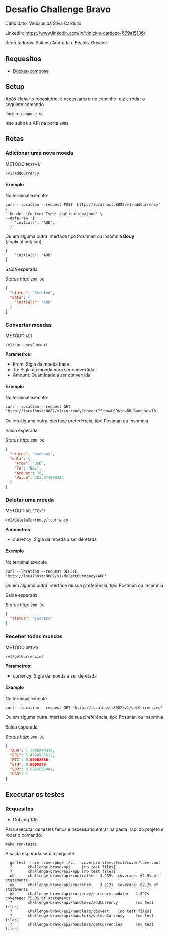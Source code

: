 # Desafio Challenge Bravo

Candidato: Vinicius da Silva Cardozo

LinkedIn: https://www.linkedin.com/in/vinicius-cardozo-669a15136/

Recrutadoras: Paloma Andrade e Beatriz Cristine

## Requesitos

* [Docker-compose](https://docs.docker.com/compose/install/)

## Setup

Após clonar o repositório, é necessário ir no caminho raiz e rodar o seguinte comando 

    docker-compose up

Isso subirá a API na porta `8082`

## Rotas

### Adicionar uma nova moeda

METÓDO `POST`v1/

    /v1/addCurrency
    
#### Exemplo

No terminal execute

    curl --location --request POST 'http://localhost:8082/v1/addCurrency' \
    --header 'Content-Type: application/json' \
    --data-raw '{
        "initials": "AUD", 
      }'

Ou em alguma outra interface tipo Postman ou Insomnia
**Body** (application/json):

    {
	    "initials": "AUD"
    }

Saída esperada

_Status http_: `200 OK`
```json
{
  "status": "Created",
  "data": {
    "initials": "AUD"
  }
}
```

### Converter moedas

METÓDO `GET`

    /v1/currencyConvert

**Parametros**: 

* From: Sigla da moeda base
* To: Sigla da moeda para ser convertida
* Amount: Quantidade a ser convertida   

#### Exemplo

No terminal execute

    curl --location --request GET 'http://localhost:8082/v1/currencyConvert?from=USD&to=BRL&amount=70'

Ou em alguma outra interface preferência, tipo Postman ou Insomnia

Saída esperada

_Status http_: `200 OK`
```json
{
  "status": "success",
  "data": {
    "From": "USD",
    "To": "BRL",
    "Amount": 70,
    "Value": 383.074899284
  }
}
```

### Deletar uma moeda

METÓDO `DELETE`v1/

    /v1/deleteCurrency/:currency

**Parametros**: 

* currency: Sigla da moeda a ser deletada
    
#### Exemplo

No terminal execute

    curl --location --request DELETE 'http://localhost:8082/v1/deleteCurrency/AUD' 

Ou em alguma outra interface de sua preferência, tipo Postman ou Insomnia

Saída esperada

_Status http_: `200 OK`
```json
{
  "status": "success"
}
```

### Receber todas moedas

METÓDO `GET`v1/

    /v1/getCurrencies

**Parametros**: 

* currency: Sigla da moeda a ser deletada
    
#### Exemplo

No terminal execute

    curl --location --request GET 'http://localhost:8082/v1/getCurrencies' 

Ou em alguma outra interface de sua preferência, tipo Postman ou Insomnia

Saída esperada

_Status http_: `200 OK`
```json
{
  "AUD": 1.2976239415,
  "BRL": 5.4724985612,
  "BTC": 0.00002886,
  "ETH": 0.0009379,
  "EUR": 0.8221655841,
  "USD": 1
}
```

## Executar os testes
### Requesitos

* GoLang 1:15

Para executar os testes feitos é necessario entrar na pasta ./api do projeto e rodar o comando:

  `make run-tests` 

A saída esperada será a seguinte: 

    
      go test -race -coverpkg= ./... -coverprofile=./test/cover/cover.out
      ?       challenge-bravo/api     [no test files]
      ?       challenge-bravo/api/app [no test files]
      ok      challenge-bravo/api/controller  3.239s  coverage: 62.5% of statements
      ok      challenge-bravo/api/currency    3.212s  coverage: 62.2% of statements
      ok      challenge-bravo/api/currency/currency_updater   1.597s  coverage: 75.0% of statements
      ?       challenge-bravo/api/handlers/addCurrency        [no test files]
      ?       challenge-bravo/api/handlers/convert    [no test files]
      ?       challenge-bravo/api/handlers/deleteCurrency     [no test files]
      ?       challenge-bravo/api/handlers/getCurrencies      [no test files] 